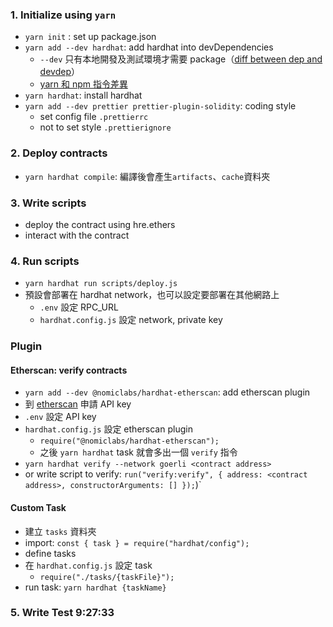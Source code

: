### 1. Initialize using `yarn`

-   `yarn init` : set up package.json
-   `yarn add --dev hardhat`: add hardhat into devDependencies
    -   `--dev` 只有本地開發及測試環境才需要 package（[diff between dep and devdep](https://stackoverflow.com/questions/18875674/whats-the-difference-between-dependencies-devdependencies-and-peerdependencies)）
    -   [yarn 和 npm 指令差異](https://ithelp.ithome.com.tw/articles/10191745)
-   `yarn hardhat`: install hardhat
-   `yarn add --dev prettier prettier-plugin-solidity`: coding style
    -   set config file `.prettierrc`
    -   not to set style `.prettierignore`

### 2. Deploy contracts

-   `yarn hardhat compile`: 編譯後會產生`artifacts`、`cache`資料夾

### 3. Write scripts

-   deploy the contract using hre.ethers
-   interact with the contract

### 4. Run scripts

-   `yarn hardhat run scripts/deploy.js`
-   預設會部署在 hardhat network，也可以設定要部署在其他網路上
    -   `.env` 設定 RPC_URL
    -   `hardhat.config.js` 設定 network, private key

### Plugin

#### Etherscan: verify contracts

-   `yarn add --dev @nomiclabs/hardhat-etherscan`: add etherscan plugin
-   到 [etherscan](https://etherscan.io/) 申請 API key
-   `.env` 設定 API key
-   `hardhat.config.js` 設定 etherscan plugin
    -   `require("@nomiclabs/hardhat-etherscan");`
    -   之後 `yarn hardhat` task 就會多出一個 `verify` 指令
-   `yarn hardhat verify --network goerli <contract address>`
-   or write script to verify: `run("verify:verify", { address: <contract address>, constructorArguments: [] });`)`

#### Custom Task

-   建立 `tasks` 資料夾
-   import: `const { task } = require("hardhat/config");`
-   define tasks
-   在 `hardhat.config.js` 設定 task
    -   `require("./tasks/{taskFile}");`
-   run task: `yarn hardhat {taskName}`

### 5. Write Test 9:27:33
